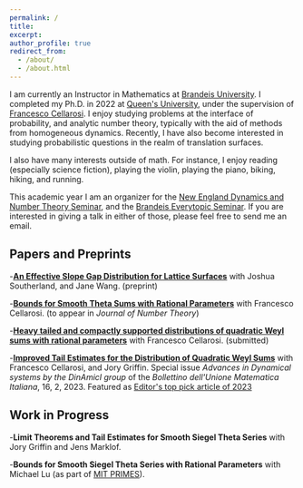 ```yaml
---
permalink: /
title: 
excerpt: 
author_profile: true
redirect_from: 
  - /about/
  - /about.html
---
```


I am currently an Instructor in Mathematics at [Brandeis University](https://www.brandeis.edu/mathematics/). I completed my Ph.D. in 2022 at [Queen's University](https://www.queensu.ca/mathstat/), under the supervision of [Francesco Cellarosi](https://sites.google.com/view/fcellaro/home). I enjoy studying problems at the interface of probability, and analytic number theory, typically with the aid of methods from homogeneous dynamics. Recently, I have also become interested in studying probabilistic questions in the realm of translation surfaces.

I also have many interests outside of math. For instance, I enjoy reading (especially science fiction), playing the violin, playing the piano, biking, hiking, and running.

This academic year I am an organizer for the [New England Dynamics and Number Theory Seminar](https://nednt.wescreates.wesleyan.edu/), and the [Brandeis Everytopic Seminar](https://sites.google.com/brandeis.edu/everytopic-seminar/home). If you are interested in giving a talk in either of those, please feel free to send me an email.

## Papers and Preprints

-[**An Effective Slope Gap Distribution for Lattice Surfaces**](https://arxiv.org/pdf/2409.15660) with Joshua Southerland, and Jane Wang. (preprint) 

-[**Bounds for Smooth Theta Sums with Rational Parameters**](https://arxiv.org/pdf/2306.11119) with Francesco Cellarosi. (to appear in *Journal of Number Theory*)

-[**Heavy tailed and compactly supported distributions of quadratic Weyl sums with rational parameters**](https://arxiv.org/pdf/2210.09838) with Francesco Cellarosi. (submitted)

-[**Improved Tail Estimates for the Distribution of Quadratic Weyl Sums**](https://arxiv.org/pdf/2203.06274) with Francesco Cellarosi, and Jory Griffin. Special issue *Advances in Dynamical systems by the DinAmicI group* of the *Bollettino dell'Unione Matematica Italiana*, 16, 2, 2023. Featured as [Editor's top pick article of 2023](https://link.springer.com/collections/gcddgdhjcb)

## Work in Progress
-**Limit Theorems and Tail Estimates for Smooth Siegel Theta Series** with Jory Griffin and Jens Marklof.

-**Bounds for Smooth Siegel Theta Series with Rational Parameters** with Michael Lu (as part of [MIT PRIMES](https://math.mit.edu/research/highschool/primes/program/)).


